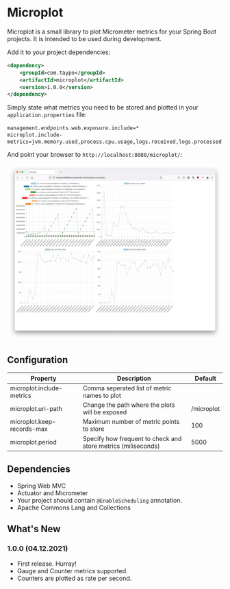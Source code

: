 # Microplot

Microplot is a small library to plot Micrometer metrics for your Spring Boot projects. It is intended to be used during development.

Add it to your project dependencies:
```xml
<dependency>
    <groupId>com.taypo</groupId>
    <artifactId>microplot</artifactId>
    <version>1.0.0</version>
</dependency>
```

Simply state what metrics you need to be stored and plotted in your `application.properties` file:
```properties
management.endpoints.web.exposure.include=*
microplot.include-metrics=jvm.memory.used,process.cpu.usage,logs.received,logs.processed
```
And point your browser to `http://localhost:8080/microplot/`:

![microplot](doc/screenshot.png)

## Configuration

| Property                   | Description                                                   | Default    |
|----------------------------|---------------------------------------------------------------|------------|
| microplot.include-metrics  | Comma seperated list of metric names to plot                  |            |
| microplot.uri-path         | Change the path where the plots will be exposed               | /microplot |
| microplot.keep-records-max | Maximum number of metric points to store                      | 100        |
| microplot.period           | Specify how frequent to check and store metrics (miliseconds) | 5000       |



## Dependencies
- Spring Web MVC
- Actuator and Micrometer
- Your project should contain `@EnableScheduling` annotation.
- Apache Commons Lang and Collections

## What's New

### 1.0.0 (04.12.2021)

- First release. Hurray!
- Gauge and Counter metrics supported.
- Counters are plotted as rate per second.
